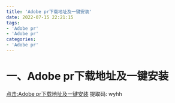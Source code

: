 ```yaml
---
title: 'Adobe pr下载地址及一键安装'
date: 2022-07-15 22:21:15
tags:
- 'Adobe pr'
- 'Adobe pr'
categories:
- 'Adobe pr'
---
```



# 一、Adobe pr下载地址及一键安装
[点击:Adobe pr下载地址及一键安装](https://pan.baidu.com/s/1rvEJ-dXEw1KEQnpXtJKCYQ)
提取码: wyhh
